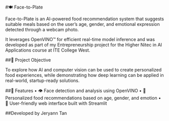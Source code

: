 #🍽️ Face-to-Plate

Face-to-Plate is an AI-powered food recommendation system that suggests suitable meals based on the user’s age, gender, and emotional expression detected through a webcam photo.

It leverages OpenVINO™ for efficient real-time model inference and was developed as part of my Entrepreneurship project for the Higher Nitec in AI Applications course at ITE College West.

##🎯 Project Objective

To explore how AI and computer vision can be used to create personalized food experiences, while demonstrating how deep learning can be applied in real-world, startup-ready solutions.

##🧠 Features
	•	👁️ Face detection and analysis using OpenVINO
	•	🍱 Personalized food recommendations based on age, gender, and emotion
	•	🧪 User-friendly web interface built with Streamlit

##Developed by Jeryann Tan